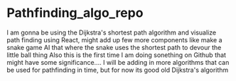 # Pathfinding_algo_repo
I am gonna be using the Dijkstra's shortest path algorithm and visualize path finding using React, might add up few more components like make a snake game AI that where the snake uses the shortest path to devour the little ball thing
Also this is the first time I am doing sonething on Github that might have some significance....
I will be adding in more algorithms that can be used for pathfinding in time, but for now its good old Dijkstra's algorithm
